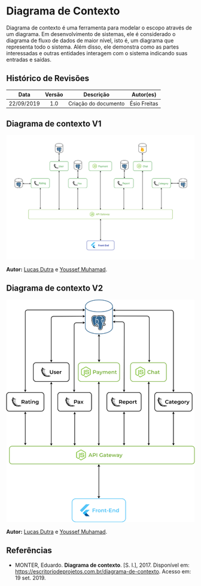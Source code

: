 # Diagrama de Contexto

Diagrama de contexto é uma ferramenta para modelar o escopo através de um diagrama.
Em desenvolvimento de sistemas, ele é considerado o diagrama de fluxo de dados de maior nível, isto é, um diagrama que representa todo o sistema. Além disso, ele demonstra como as partes interessadas e outras entidades interagem com o sistema indicando suas entradas e saídas.

## Histórico de Revisões

| Data | Versão | Descrição | Autor(es) |
| :--: | :----: | :-------: | :-------: |
|  22/09/2019    |    1.0    |   Criação do documento        |    Ésio Freitas       |


## Diagrama de contexto V1

![roadmap](../../../assets/DiagramaContextoV1.png )

**Autor:** [Lucas Dutra](https://github.com/lucasdutraf) e [Youssef Muhamad](https://github.com/youssef-md).

## Diagrama de contexto V2

![roadmap](../../../assets/DiagramaContextoV2.png )

**Autor:** [Lucas Dutra](https://github.com/lucasdutraf) e [Youssef Muhamad](https://github.com/youssef-md).

## Referências

- MONTER, Eduardo. **Diagrama de contexto**. [S. l.], 2017. Disponível em: https://escritoriodeprojetos.com.br/diagrama-de-contexto. Acesso em: 19 set. 2019.